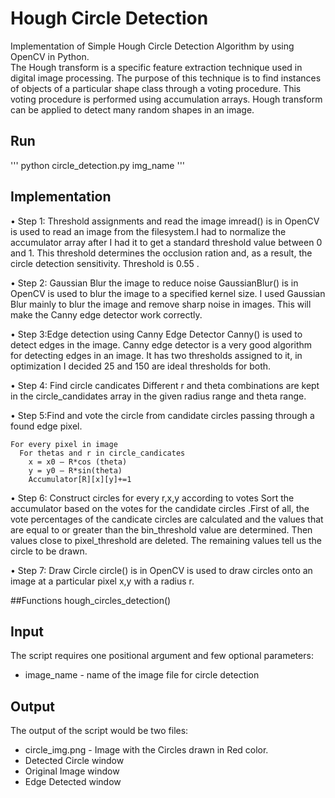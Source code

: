 # Hough Circle Detection
Implementation of Simple Hough Circle Detection Algorithm by using OpenCV in Python.\
The Hough transform is a specific feature extraction technique used in digital image processing. The purpose of this technique is to find instances of objects of a particular shape class through a voting procedure. This voting procedure is performed using accumulation arrays. Hough transform can be applied to detect many random shapes in an image.
## Run
''' python circle_detection.py img_name '''

## Implementation
• Step 1: Threshold assignments and read the image
imread() is in OpenCV is used to read an image from the filesystem.I had to normalize the
accumulator array after I had it to get a standard threshold value between 0 and 1. This
threshold determines the occlusion ration and, as a result, the circle detection sensitivity.
Threshold is 0.55 .

• Step 2: Gaussian Blur the image to reduce noise
GaussianBlur() is in OpenCV is used to blur the image to a specified kernel size. I used
Gaussian Blur mainly to blur the image and remove sharp noise in images. This will make
the Canny edge detector work correctly.

• Step 3:Edge detection using Canny Edge Detector
Canny() is used to detect edges in the image. Canny edge detector is a very good algorithm
for detecting edges in an image. It has two thresholds assigned to it, in optimization I
decided 25 and 150 are ideal thresholds for both.

• Step 4: Find circle candicates
Different r and theta combinations are kept in the circle_candidates array in the given
radius range and theta range.

• Step 5:Find and vote the circle from candidate circles passing through a found edge pixel.


    For every pixel in image
      For thetas and r in circle_candicates
        x = x0 – R*cos (theta)
        y = y0 – R*sin(theta)
        Accumulator[R][x][y]+=1


• Step 6: Construct circles for every r,x,y according to votes
Sort the accumulator based on the votes for the candidate circles .First of all, the vote
percentages of the candicate circles are calculated and the values that are equal to or greater
than the bin_threshold value are determined. Then values close to pixel_threshold are
deleted. The remaining values tell us the circle to be drawn.

• Step 7: Draw Circle
circle() is in OpenCV is used to draw circles onto an image at a particular pixel x,y with a
radius r.

##Functions
hough_circles_detection()

## Input
The script requires one positional argument and few optional parameters:
* image_name - name of the image file for circle detection
## Output
The output of the script would be two files:
* circle_img.png - Image with the Circles drawn in Red color.
* Detected Circle window
* Original Image window
* Edge Detected window

